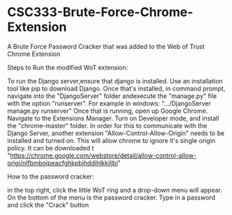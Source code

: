 # CSC333-Brute-Force-Chrome-Extension
A Brute Force Password Cracker that was added to the Web of Trust Chrome Extension

Steps to Run the modified WoT extension:

To run the Django server,ensure that django is installed. Use an installation tool like
pip to download Django. Once that's installed, in command prompt, navigate into the 
"DjangoServer" folder andexecute the "manage.py" file with the option "runserver". 
For example in windows:
".../DjangoServer  manage.py runserver"
Once that is running, open up Google Chrome. Navigate to the Extensions Manager.
Turn on Developer mode, and install the "chrome-master" folder. In order for this to 
communicate with the Django Server, another extension "Allow-Control-Allow-Origin" needs to
be installed and turned on. This will allow chrome to ignore it's single origin policy. 
It can be downloaded t "https://chrome.google.com/webstore/detail/allow-control-allow-origi/nlfbmbojpeacfghkpbjhddihlkkiljbi"


How to the password cracker:

in the top right, click the little WoT ring and a drop-down menu will appear. On the 
bottom of the menu is the password cracker. Type in a password and click the "Crack" button
 
